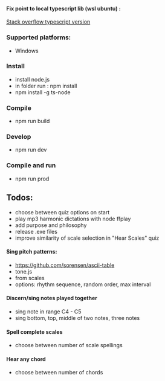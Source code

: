 #### Fix point to local typescript lib (wsl ubuntu) :
[Stack overflow typescript version](https://stackoverflow.com/questions/39668731/what-typescript-version-is-visual-studio-code-using-how-to-update-it)

### Supported platforms:
- Windows

### Install
- install node.js
- in folder run : npm install
- npm install -g ts-node

### Compile
- npm run build

### Develop
- npm run dev

### Compile and run
- npm run prod

## Todos:
- choose between quiz options on start
- play mp3 harmonic dictations with node ffplay
- add purpose and philosophy
- release .exe files
- improve similarity of scale selection in "Hear Scales" quiz

#### Sing pitch patterns:
- https://github.com/sorensen/ascii-table
- tone.js
- from scales
- options: rhythm sequence, random order, max interval

#### Discern/sing notes played together
- sing note in range C4 - C5
- sing bottom, top, middle of two notes, three notes

#### Spell complete scales
- choose between number of scale spellings

#### Hear any chord
- choose between number of chords


